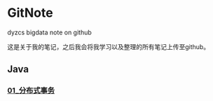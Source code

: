 # GitNote
 dyzcs bigdata note on github

这是关于我的笔记，之后我会将我学习以及整理的所有笔记上传至github。

## Java

### [01_分布式事务](./01_java/01_分布式事务.md)